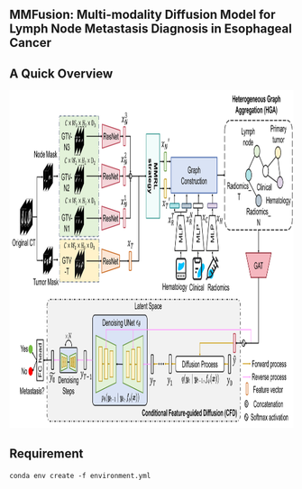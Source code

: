 ## MMFusion: Multi-modality Diffusion Model for Lymph Node Metastasis Diagnosis in Esophageal Cancer

## A Quick Overview 

<img width="900" height="600" src="https://github.com/wuchengyu123/MMFusion/blob/main/framework.png">


## Requirement

``conda env create -f environment.yml``
